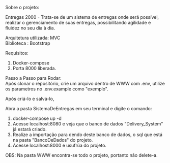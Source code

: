 Sobre o projeto:

Entregas 2000 - Trata-se de um sistema de entregas onde será possível, realizar o gerenciamento de suas entregas, possibilitando agilidade e fluidez no seu dia à dia.

Arquitetura utilizada: MVC<br>
Biblioteca : Bootstrap

Requisitos:

1. Docker-compose<br>
2. Porta 8000 liberada.

Passo a Passo para Rodar:<br>
Após clonar o repositório, crie um arquivo dentro de WWW com .env, utilize os parametros no .env.example como "exemplo".

Após criá-lo e salvá-lo, <br>

Abra a pasta SistemaDeEntregas em seu terminal e digite o comando:

1. docker-compose up -d<br>
2. Acesse localhost:8080 e veja que o banco de dados "Delivery_System" já estará criado.<br>
3. Realize a importação para dendo deste banco de dados, o sql que está na pasta "BancoDeDados" do projeto.<br>
4. Acesse localhost:8000 e usufrúa do projeto.<br>

OBS: Na pasta WWW encontra-se todo o projeto, portanto não delete-a.





